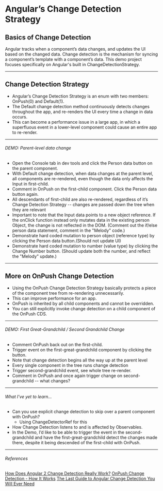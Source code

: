 # Angular’s Change Detection Strategy

## Basics of Change Detection

Angular tracks when a component’s data changes, and updates the UI based on the changed data.
Change detection is the mechanism for syncing a component’s template with a component’s data. This demo project focuses specifically on Angular's built in ChangeDetectionStrategy.

***************
## Change Detection Strategy

- Angular’s Change Detection Strategy is an enum with two members: OnPush(0) and Default(1).
- The Default change detection method continuously detects changes throughout the app, and re-renders the UI every time a change in data occurs.
- This can become a performance issue in a large app, in which a superfluous event in a lower-level component could cause an entire app to re-render.

***************

###### DEMO: *Parent-level data change*
- Open the Console tab in dev tools and click the Person data button on the parent component.
- With Default change detection, when data changes at the parent level, all components are re-rendered, even though the data only affects the Input in first-child.
- Comment in OnPush on the first-child component. Click the Person data button again.
- All descendants of first-child are also re-rendered, regardless of it’s Change Detection Strategy -- changes are passed down the tree when they are relevant
- Important to note that the Input data points to a new object reference. If the onClick function instead only mutates data in the existing person Object, the change is not reflected in the DOM. (Comment out the if/else person data statement, comment in the "Melody" code.)
- Demonstrate hard coded mutation to person object (reference type) by clicking the Person data button.(Should not update UI)
- Demonstrate hard coded mutation to number (value type) by clicking the Change Number button. (Should update both the number, and reflect the "Melody" update.)

***************
## More on OnPush Change Detection

- Using the OnPush Change Detection Strategy basically protects a piece of the component tree from re-rendering unnecessarily.
- This can improve performance for an app.
- OnPush is inherited by all child components and cannot be overridden.
- You can still explicitly invoke change detection on a child component of the OnPush CDS.

***************
###### DEMO: *First Great-Grandchild / Second Grandchild Change*
- Comment OnPush back out on the first-child.
- Trigger event on the first-great-grandchild component by clicking the button.
- Note that change detection begins all the way up at the parent level
- Every single component in the tree runs change detection
- Trigger second-grandchild event, see whole tree re-render.
- Comment in OnPush and once again trigger change on second-grandchild -- what changes?

***************

###### What I’ve yet to learn…

- Can you use explicit change detection to skip over a parent component with OnPush?
  - Using ChangeDetectorRef for this
- How Change Detection listens to and is affected by Observables.
- In the Demo, I’d like to be able to trigger the event in the second-grandchild and have the first-great-grandchild detect the changes made there, despite it being descended of the first-child with OnPush.

***************
###### References

[How Does Angular 2 Change Detection Really Work?](https://blog.angular-university.io/how-does-angular-2-change-detection-really-work/)
[OnPush Change Detection - How It Works](https://blog.angular-university.io/onpush-change-detection-how-it-works/)
[The Last Guide to Angular Change Detection You Will Ever Need](https://www.mokkapps.de/blog/the-last-guide-for-angular-change-detection-you-will-ever-need/)
